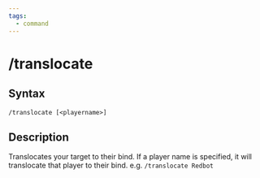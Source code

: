 ```yaml
---
tags:
  - command
---
```


# /translocate

## Syntax

<!--cmd-syntax-start-->
```eqcommand
/translocate [<playername>]
```
<!--cmd-syntax-end-->

## Description

<!--cmd-desc-start-->
Translocates your target to their bind. If a player name is specified, it will translocate that player to their bind. e.g. `/translocate Redbot`
<!--cmd-desc-end-->